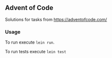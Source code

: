 ## Advent of Code

Solutions for tasks from https://adventofcode.com/

### Usage

To run execute `lein run`.

To run tests execute `lein test`